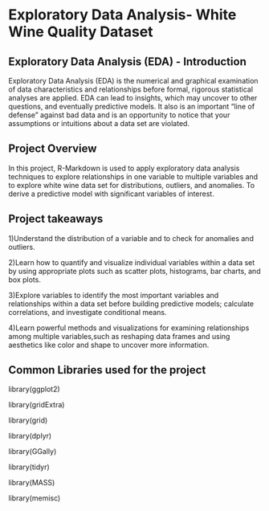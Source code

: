 # Exploratory Data Analysis- White Wine Quality Dataset

## Exploratory Data Analysis (EDA) - Introduction

Exploratory Data Analysis (EDA) is the numerical and graphical examination of data characteristics and relationships before formal,
rigorous statistical analyses are applied.
EDA can lead to insights, which may uncover to other questions, and eventually predictive models. 
It also is an important “line of defense” against bad data and is an opportunity to notice that your assumptions or intuitions
about a data set are violated.

## Project Overview

In this project, R-Markdown is used to apply exploratory data analysis techniques to explore relationships in one variable to multiple
variables and to explore white wine data set for distributions, outliers, and anomalies. To derive a predictive model with significant
variables of interest.

## Project takeaways
1)Understand the distribution of a variable and to check for anomalies and outliers.

2)Learn how to quantify and visualize individual variables within a data set by using appropriate plots such as scatter plots, 
histograms, bar charts, and box plots.

3)Explore variables to identify the most important variables and relationships within a data set before building predictive models;
calculate correlations, and investigate conditional means.

4)Learn powerful methods and visualizations for examining relationships among multiple variables,such as reshaping data frames
and using aesthetics like color and shape to uncover more information.

## Common Libraries used for the project
library(ggplot2)

library(gridExtra)

library(grid)

library(dplyr)

library(GGally)

library(tidyr)

library(MASS)

library(memisc)
